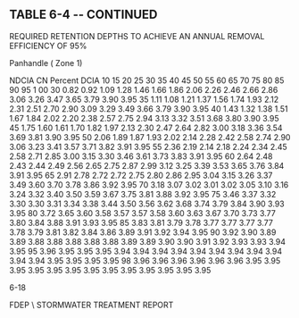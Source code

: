 ## TABLE  6-4 -- CONTINUED 
 
REQUIRED  RETENTION  DEPTHS  TO  ACHIEVE  AN 
ANNUAL  REMOVAL  EFFICIENCY  OF 95% 
 
 
Panhandle ( Zone 1)
 
 
NDCIA 
CN 
Percent DCIA 
10 
15 
20 
25 
30 
35 
40 
45 
50 
55 
60 
65 
70 
75 
80 
85 
90 
95 
1 00 
30 
0.82 
0.92 
1.09 
1.28 
1.46 
1.66 
1.86 
2.06 
2.26 
2.46 
2.66 
2.86 
3.06 
3.26 
3.47 
3.65 
3.79 
3.90 
3.95 
35 
1.11 
1.08 
1.21 
1.37 
1.56 
1.74 
1.93 
2.12 
2.31 
2.51 
2.70 
2.90 
3.09 
3.29 
3.49 
3.66 
3.79 
3.90 
3.95 
40 
1.43 
1.32 
1.38 
1.51 
1.67 
1.84 
2.02 
2.20 
2.38 
2.57 
2.75 
2.94 
3.13 
3.32 
3.51 
3.68 
3.80 
3.90 
3.95 
45 
1.75 
1.60 
1.61 
1.70 
1.82 
1.97 
2.13 
2.30 
2.47 
2.64 
2.82 
3.00 
3.18 
3.36 
3.54 
3.69 
3.81 
3.90 
3.95 
50 
2.06 
1.89 
1.87 
1.93 
2.02 
2.14 
2.28 
2.42 
2.58 
2.74 
2.90 
3.06 
3.23 
3.41 
3.57 
3.71 
3.82 
3.91 
3.95 
55 
2.36 
2.19 
2.14 
2.18 
2.24 
2.34 
2.45 
2.58 
2.71 
2.85 
3.00 
3.15 
3.30 
3.46 
3.61 
3.73 
3.83 
3.91 
3.95 
60 
2.64 
2.48 
2.43 
2.44 
2.49 
2.56 
2.65 
2.75 
2.87 
2.99 
3.12 
3.25 
3.39 
3.53 
3.65 
3.76 
3.84 
3.91 
3.95 
65 
2.91 
2.78 
2.72 
2.72 
2.75 
2.80 
2.86 
2.95 
3.04 
3.15 
3.26 
3.37 
3.49 
3.60 
3.70 
3.78 
3.86 
3.92 
3.95 
70 
3.18 
3.07 
3.02 
3.01 
3.02 
3.05 
3.10 
3.16 
3.24 
3.32 
3.40 
3.50 
3.59 
3.67 
3.75 
3.81 
3.88 
3.92 
3.95 
75 
3.46 
3.37 
3.32 
3.30 
3.30 
3.31 
3.34 
3.38 
3.44 
3.50 
3.56 
3.62 
3.68 
3.74 
3.79 
3.84 
3.90 
3.93 
3.95 
80 
3.72 
3.65 
3.60 
3.58 
3.57 
3.57 
3.58 
3.60 
3.63 
3.67 
3.70 
3.73 
3.77 
3.80 
3.84 
3.88 
3.91 
3.93 
3.95 
85 
3.83 
3.81 
3.79 
3.78 
3.77 
3.77 
3.77 
3.77 
3.78 
3.79 
3.81 
3.82 
3.84 
3.86 
3.89 
3.91 
3.92 
3.94 
3.95 
90 
3.92 
3.90 
3.89 
3.89 
3.88 
3.88 
3.88 
3.88 
3.88 
3.89 
3.89 
3.90 
3.90 
3.91 
3.92 
3.93 
3.93 
3.94 
3.95 
95 
3.96 
3.95 
3.95 
3.95 
3.94 
3.94 
3.94 
3.94 
3.94 
3.94 
3.94 
3.94 
3.94 
3.94 
3.94 
3.95 
3.95 
3.95 
3.95 
98 
3.96 
3.96 
3.96 
3.96 
3.96 
3.96 
3.95 
3.95 
3.95 
3.95 
3.95 
3.95 
3.95 
3.95 
3.95 
3.95 
3.95 
3.95 
3.95 
 
6-18

FDEP \ STORMWATER  TREATMENT  REPORT
